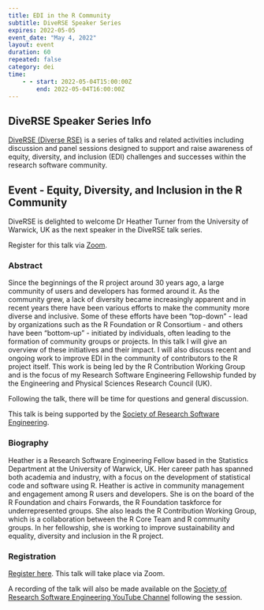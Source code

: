 ```yaml
---
title: EDI in the R Community
subtitle: DiveRSE Speaker Series
expires: 2022-05-05
event_date: "May 4, 2022"
layout: event
duration: 60
repeated: false
category: dei 
time:
    - - start: 2022-05-04T15:00:00Z
        end: 2022-05-04T16:00:00Z
---
```


## DiveRSE Speaker Series Info

[DiveRSE (Diverse RSE)](https://diverse-rse.github.io/) is a series of talks
and related activities including discussion and panel sessions designed to
support and raise awareness of equity, diversity, and inclusion (EDI)
challenges and successes within the research software community.

## Event - Equity, Diversity, and Inclusion in the R Community

DiveRSE is delighted to welcome Dr Heather Turner from the University of Warwick,
UK as the next speaker in the DiveRSE talk series.

Register for this talk via [Zoom](https://us06web.zoom.us/meeting/register/tZUsduuorjItHtRqDKkgy-wqQv1hgnI2NbUZ).

### Abstract

Since the beginnings of the R project around 30 years ago, a large community of
users and developers has formed around it. As the community grew, a lack of
diversity became increasingly apparent and in recent years there have been
various efforts to make the community more diverse and inclusive. Some of
these efforts have been “top-down” - lead by organizations such as the R
Foundation or R Consortium - and others have been “bottom-up” - initiated by
individuals, often leading to the formation of community groups or projects.
In this talk I will give an overview of these initiatives and their impact.
I will also discuss recent and ongoing work to improve EDI in the community of
contributors to the R project itself. This work is being led by the R
Contribution Working Group and is the focus of my Research Software Engineering
Fellowship funded by the Engineering and Physical Sciences Research Council (UK).

Following the talk, there will be time for questions and general discussion.

This talk is being supported by the [Society of Research Software Engineering](https://society-rse.org/).

### Biography

Heather is a Research Software Engineering Fellow based in the Statistics
Department at the University of Warwick, UK. Her career path has spanned both
academia and industry, with a focus on the development of statistical code and
software using R. Heather is active in community management and engagement
among R users and developers. She is on the board of the R Foundation and
chairs Forwards, the R Foundation taskforce for underrepresented groups.
She also leads the R Contribution Working Group, which is a collaboration
between the R Core Team and R community groups. In her fellowship, she is
working to improve sustainability and equality, diversity and inclusion in
the R project.

### Registration

[Register here](https://us06web.zoom.us/meeting/register/tZUsduuorjItHtRqDKkgy-wqQv1hgnI2NbUZ).
This talk will take place via Zoom.

A recording of the talk will also be made available on the
[Society of Research Software Engineering YouTube Channel](https://www.youtube.com/channel/UCL7rYOIAP1Rx_VajLPDF-hA)
following the session.